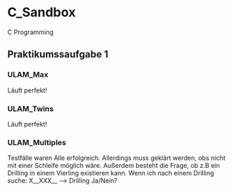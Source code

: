 # C_Sandbox
C Programming

## Praktikumssaufgabe 1

### ULAM_Max
Läuft perfekt!

### ULAM_Twins
Läuft perfekt!

### ULAM_Multiples
Testfälle waren Alle erfolgreich. Allerdings muss geklärt werden, obs nicht mit einer Schleife möglich wäre.
Außerdem besteht die Frage, ob z.B ein Drilling in einem Vierling existieren kann.
Wenn ich nach einem Drilling suche:
X__XXX__  --> Drilling Ja/Nein?
